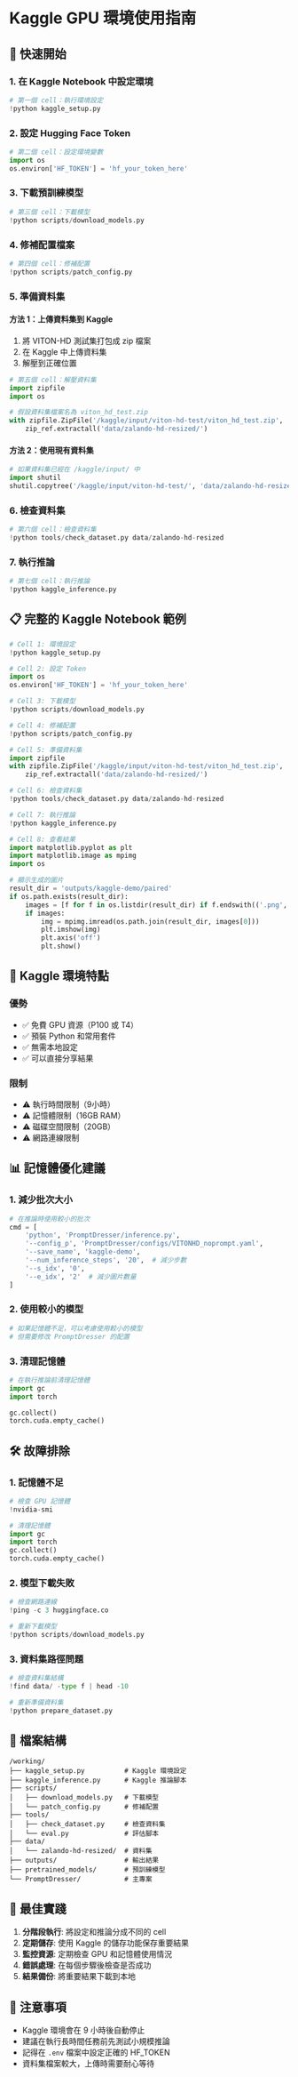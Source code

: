 # Kaggle GPU 環境使用指南

## 🚀 快速開始

### 1. 在 Kaggle Notebook 中設定環境

```python
# 第一個 cell：執行環境設定
!python kaggle_setup.py
```

### 2. 設定 Hugging Face Token

```python
# 第二個 cell：設定環境變數
import os
os.environ['HF_TOKEN'] = 'hf_your_token_here'
```

### 3. 下載預訓練模型

```python
# 第三個 cell：下載模型
!python scripts/download_models.py
```

### 4. 修補配置檔案

```python
# 第四個 cell：修補配置
!python scripts/patch_config.py
```

### 5. 準備資料集

#### 方法 1：上傳資料集到 Kaggle
1. 將 VITON-HD 測試集打包成 zip 檔案
2. 在 Kaggle 中上傳資料集
3. 解壓到正確位置

```python
# 第五個 cell：解壓資料集
import zipfile
import os

# 假設資料集檔案名為 viton_hd_test.zip
with zipfile.ZipFile('/kaggle/input/viton-hd-test/viton_hd_test.zip', 'r') as zip_ref:
    zip_ref.extractall('data/zalando-hd-resized/')
```

#### 方法 2：使用現有資料集
```python
# 如果資料集已經在 /kaggle/input/ 中
import shutil
shutil.copytree('/kaggle/input/viton-hd-test/', 'data/zalando-hd-resized/')
```

### 6. 檢查資料集

```python
# 第六個 cell：檢查資料集
!python tools/check_dataset.py data/zalando-hd-resized
```

### 7. 執行推論

```python
# 第七個 cell：執行推論
!python kaggle_inference.py
```

## 📋 完整的 Kaggle Notebook 範例

```python
# Cell 1: 環境設定
!python kaggle_setup.py

# Cell 2: 設定 Token
import os
os.environ['HF_TOKEN'] = 'hf_your_token_here'

# Cell 3: 下載模型
!python scripts/download_models.py

# Cell 4: 修補配置
!python scripts/patch_config.py

# Cell 5: 準備資料集
import zipfile
with zipfile.ZipFile('/kaggle/input/viton-hd-test/viton_hd_test.zip', 'r') as zip_ref:
    zip_ref.extractall('data/zalando-hd-resized/')

# Cell 6: 檢查資料集
!python tools/check_dataset.py data/zalando-hd-resized

# Cell 7: 執行推論
!python kaggle_inference.py

# Cell 8: 查看結果
import matplotlib.pyplot as plt
import matplotlib.image as mpimg
import os

# 顯示生成的圖片
result_dir = 'outputs/kaggle-demo/paired'
if os.path.exists(result_dir):
    images = [f for f in os.listdir(result_dir) if f.endswith(('.png', '.jpg'))]
    if images:
        img = mpimg.imread(os.path.join(result_dir, images[0]))
        plt.imshow(img)
        plt.axis('off')
        plt.show()
```

## 🔧 Kaggle 環境特點

### 優勢
- ✅ 免費 GPU 資源（P100 或 T4）
- ✅ 預裝 Python 和常用套件
- ✅ 無需本地設定
- ✅ 可以直接分享結果

### 限制
- ⚠️ 執行時間限制（9小時）
- ⚠️ 記憶體限制（16GB RAM）
- ⚠️ 磁碟空間限制（20GB）
- ⚠️ 網路連線限制

## 📊 記憶體優化建議

### 1. 減少批次大小
```python
# 在推論時使用較小的批次
cmd = [
    'python', 'PromptDresser/inference.py',
    '--config_p', 'PromptDresser/configs/VITONHD_noprompt.yaml',
    '--save_name', 'kaggle-demo',
    '--num_inference_steps', '20',  # 減少步數
    '--s_idx', '0',
    '--e_idx', '2'  # 減少圖片數量
]
```

### 2. 使用較小的模型
```python
# 如果記憶體不足，可以考慮使用較小的模型
# 但需要修改 PromptDresser 的配置
```

### 3. 清理記憶體
```python
# 在執行推論前清理記憶體
import gc
import torch

gc.collect()
torch.cuda.empty_cache()
```

## 🛠️ 故障排除

### 1. 記憶體不足
```python
# 檢查 GPU 記憶體
!nvidia-smi

# 清理記憶體
import gc
import torch
gc.collect()
torch.cuda.empty_cache()
```

### 2. 模型下載失敗
```python
# 檢查網路連線
!ping -c 3 huggingface.co

# 重新下載模型
!python scripts/download_models.py
```

### 3. 資料集路徑問題
```python
# 檢查資料集結構
!find data/ -type f | head -10

# 重新準備資料集
!python prepare_dataset.py
```

## 📁 檔案結構

```
/working/
├── kaggle_setup.py          # Kaggle 環境設定
├── kaggle_inference.py      # Kaggle 推論腳本
├── scripts/
│   ├── download_models.py   # 下載模型
│   └── patch_config.py      # 修補配置
├── tools/
│   ├── check_dataset.py     # 檢查資料集
│   └── eval.py              # 評估腳本
├── data/
│   └── zalando-hd-resized/  # 資料集
├── outputs/                 # 輸出結果
├── pretrained_models/       # 預訓練模型
└── PromptDresser/           # 主專案
```

## 🎯 最佳實踐

1. **分階段執行**: 將設定和推論分成不同的 cell
2. **定期儲存**: 使用 Kaggle 的儲存功能保存重要結果
3. **監控資源**: 定期檢查 GPU 和記憶體使用情況
4. **錯誤處理**: 在每個步驟後檢查是否成功
5. **結果備份**: 將重要結果下載到本地

## 📝 注意事項

- Kaggle 環境會在 9 小時後自動停止
- 建議在執行長時間任務前先測試小規模推論
- 記得在 `.env` 檔案中設定正確的 HF_TOKEN
- 資料集檔案較大，上傳時需要耐心等待
